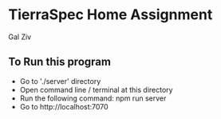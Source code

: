 # TierraSpec Home Assignment

Gal Ziv

## To Run this program

- Go to './server' directory
- Open command line / terminal at this directory
- Run the following command: npm run server
- Go to http://localhost:7070
